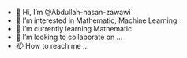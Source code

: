 - 👋 Hi, I’m @Abdullah-hasan-zawawi
- 👀 I’m interested in Mathematic, Machine Learning.
- 🌱 I’m currently learning Mathematic
- 💞️ I’m looking to collaborate on ...
- 📫 How to reach me ...

<!---
Abdullah-hasan-zawawi/Abdullah-hasan-zawawi is a ✨ special ✨ repository because its `README.md` (this file) appears on your GitHub profile.
You can click the Preview link to take a look at your changes.
--->
